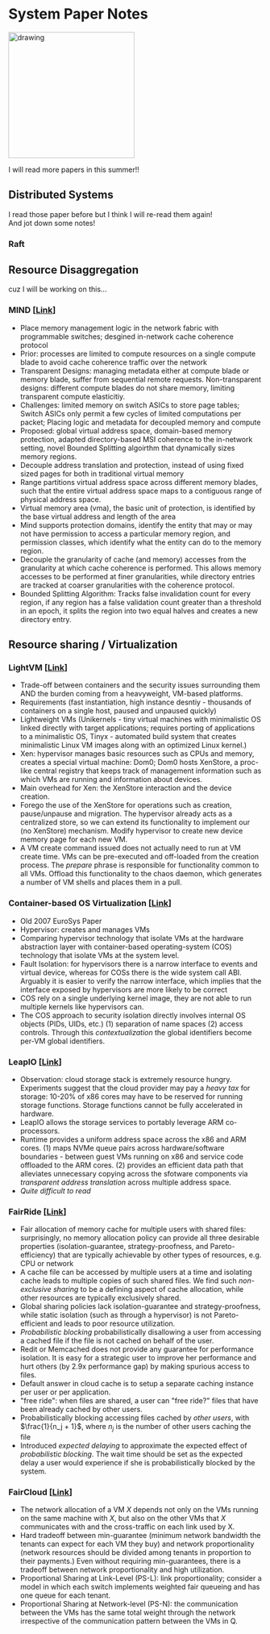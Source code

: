 # System Paper Notes

<img src="https://pbs.twimg.com/media/Dd7yLMrVwAAdDGT.jpg" alt="drawing" width="250"/>

I will read more papers in this summer!!

## Distributed Systems

I read those paper before but I think I will re-read them again!  
And jot down some notes!

### Raft

## Resource Disaggregation

cuz I will be working on this...

### MIND [[Link](https://arxiv.org/pdf/2107.00164.pdf)]

* Place memory management logic in the network fabric with programmable switches; desgined in-network cache coherence protocol
* Prior: processes are limited to compute resources on a single compute blade to avoid cache coherence traffic over the network
* Transparent Designs: managing metadata either at compute blade or memory blade, suffer from sequential remote requests. Non-transparent designs: different compute blades do not share memory, limiting transparent compute elasticitiy.
* Challenges: limited memory on switch ASICs to store page tables; Switch ASICs only permit a few cycles of limited computations per packet; Placing logic and metadata for decoupled memory and compute
* Proposed: global virtual address space, domain-based memory protection, adapted directory-based MSI coherence to the in-network setting, novel Bounded Splitting algoirthm that dynamically sizes memory regions.
* Decouple address translation and protection, instead of using fixed sized pages for both in traditional virtual memory
* Range partitions virtual address space across different memory blades, such that the entire virtual address space maps to a contiguous range of physical address space. 
* Virtual memory area (vma), the basic unit of protection, is identified by the base virtual address and length of the area
* Mind supports protection domains, identify the entity that may or may not have permission to access a particular memory region, and permission classes, which identify what the entity can do to the memory region.
* Decouple the granularity of cache (and memory) accesses from the granularity at which cache coherence is performed. This allows memory accesses to be performed at finer granularities, while directory entries are tracked at coarser granularities with the coherence protocol.
* Bounded Splitting Algorithm: Tracks false invalidation count for every region, if any region has a false validation count greater than a threshold in an epoch, it splits the region into two equal halves and creates a new directory entry. 


## Resource sharing / Virtualization

### LightVM [[Link](http://cnp.neclab.eu/projects/lightvm/lightvm.pdf)]

* Trade-off between containers and the security issues surrounding them AND the burden coming from a heavyweight, VM-based platforms. 
* Requirements (fast instantiation, high instance desntiy - thousands of containers on a single host, paused and unpaused quickly)
* Lightweight VMs (Unikernels - tiny virtual machines with minimalistic OS linked directly with target applications; requires porting of applications to a minimalistic OS, Tinyx - automated build system that creates minimalistic Linux VM images along with an optimized Linux kernel.)
* Xen: hypervisor manages basic resources such as CPUs and memory, creates a special virtual machine: Dom0; Dom0 hosts XenStore, a proc-like central registry that keeps track of management information such as which VMs are running and information about devices.
* Main overhead for Xen: the XenStore interaction and the device creation. 
* Forego the use of the XenStore for operations such as creation, pause/unpause and migration. The hypervisor already acts as a centralized store, so we can extend its functionality to implement our (no XenStore) mechanism. Modify hypervisor to create new device memory page for each new VM. 
* A VM create command issued does not actually need to run at VM create time. VMs can be pre-executed and off-loaded from the creation process. The _prepare_ phrase is responsible for functionality common to all VMs. Offload this functionality to the chaos daemon, which generates a number of VM shells and places them in a pull.

### Container-based OS Virtualization [[Link](http://www.cs.toronto.edu/~demke/2227/S.14/Papers/p275-soltesz.pdf)]

* Old 2007 EuroSys Paper
* Hypervisor: creates and manages VMs
* Comparing hypervisor technology that isolate VMs at the hardware abstraction layer with container-based operating-system (COS) technology that isolate VMs at the system level.
* Fault Isolation: for hypervisors there is a narrow interface to events and virtual device, whereas for COSs there is the wide system call ABI. Arguably it is easier to verify the narrow interface, which implies that the interface exposed by hypervisors are more likely to be correct
* COS rely on a single underlying kernel image, they are not able to run multiple kernels like hypervisors can. 
* The COS approach to security isolation directly involves internal OS objects (PIDs, UIDs, etc.) (1) separation of name spaces (2) access controls. Through this _contextualization_ the global identifiers become per-VM global identifiers. 

### LeapIO [[Link](https://ucare.cs.uchicago.edu/pdf/asplos20-LeapIO.pdf)]

* Observation: cloud storage stack is extremely resource hungry. Experiments suggest that the cloud provider may pay a _heavy tax_ for storage: 10-20% of x86 cores may have to be reserved for running storage functions. Storage functions cannot be fully accelerated in hardware.
* LeapIO allows the storage services to portably leverage ARM co-processors. 
* Runtime provides a uniform address space across the x86 and ARM cores. (1) maps NVMe queue pairs across hardware/software boundaries - between guest VMs running on x86 and service code offloaded to the ARM cores. (2) provides an efficient data path that alleviates unnecessary copying across the sfotware components via _transparent address translation_ across multiple address space.
* _Quite difficult to read_

### FairRide [[Link](https://www.usenix.org/system/files/conference/nsdi16/nsdi16-paper-pu.pdf)]

* Fair allocation of memory cache for multiple users with shared files: surprisingly, no memory allocation policy can provide all three desirable properties (isolation-guarantee, strategy-proofness, and Pareto-efficiency) that are typically achievable by other types of resources, e.g. CPU or network
* A cache file can be accessed by multiple users at a time and isolating cache leads to multiple copies of such shared files. We find such _non-exclusive sharing_ to be a defining aspect of cache allocation, while other resources are typically exclusively shared. 
* Global sharing policies lack isolation-guarantee and strategy-proofness, while static isolation (such as through a hypervisor) is not Pareto-efficient and leads to poor resource utilization.
* _Probabilistic blocking_ probabilistically disallowing a user from accessing a cached file if the file is not cached on behalf of the user.
* Redit or Memcached does not provide any guarantee for performance isolation. It is easy for a strategic user to improve her performance and hurt others (by 2.9x performance gap) by making spurious access to files.
* Default answer in cloud cache is to setup a separate caching instance per user or per application.
* "free ride": when files are shared, a user can "free ride?" files that have been already cached by other users.
* Probabilistically blocking accessing files cached by _other users_, with $\frac{1}{n_j + 1}$, where $n_j$ is the number of other users caching the file
* Introduced _expected delaying_ to approximate the expected effect of _probabilistic blocking_. The wait time should be set as the expected delay a user would experience if she is probabilistically blocked by the system.

### FairCloud [[Link](https://dl.acm.org/doi/pdf/10.1145/2342356.2342396)]

* The network allocation of a VM _X_ depends not only on the VMs running on the same machine with _X_, but also on the other VMs that _X_ communicates with and the cross-traffic on each link used by X.
* Hard tradeoff between min-guarantee (minimum network bandwidth the tenants can expect for each VM they buy) and network proportionality (network resources should be divided among tenants in proportion to their payments.) Even without requiring min-guarantees, there is a tradeoff between network proportionality and high utilization.
* Proportional Sharing at Link-Level (PS-L): link proportionality; consider a model in which each switch implements weighted fair queueing and has one queue for each tenant.
* Proportional Sharing at Network-level (PS-N): the communication between the VMs has the same total weight through the network irrespective of the communication pattern between the VMs in Q.
